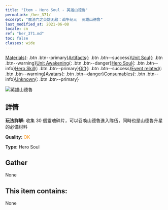 ```yaml
---
title: "Item - Hero Soul - 英雄山德魯"
permalink: /her_371/
excerpt: "魔法门之英雄无敌：战争纪元  英雄山德魯"
last_modified_at: 2021-06-08
locale: cn
ref: "her_371.md"
toc: false
classes: wide
---
```

 [Materials](/ItemsCN/){: .btn .btn--primary}[Artifacts](/ItemsCN/Artifacts/){: .btn .btn--success}[Unit Soul](/ItemsCN/UnitSoul/){: .btn .btn--warning}[Unit Awakening](/ItemsCN/UnitAwakening/){: .btn .btn--danger}[Hero Soul](/ItemsCN/HeroSoul/){: .btn .btn--info}[Hero Skill](/ItemsCN/HeroSkill/){: .btn .btn--primary}[Gift](/ItemsCN/Gift/){: .btn .btn--success}[Event related](/ItemsCN/Events/){: .btn .btn--warning}[Avatars](/ItemsCN/Avatars/){: .btn .btn--danger}[Consumables](/ItemsCN/Consumables/){: .btn .btn--info}[Unknown](/ItemsCN/Unknown/){: .btn .btn--primary}

 ![英雄山德魯](/images/h/h_Sandro.jpg)

## 詳情
 **玩法詳解:** 收集 30 個靈魂碎片，可以召喚山德魯進入隊伍，同時也是山德魯升星的必備材料

 **Quality:** <span style="color: #FF8C00">OK</span>

 **Type:** Hero Soul

## Gather

  None

## This item contains:

  None

